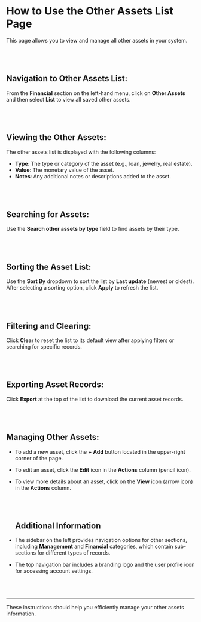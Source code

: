 **How to Use the Other Assets List Page**
=====================================

This page allows you to view and manage all other assets in your system.
<br></br>
<br></br>

**Navigation to Other Assets List**:
---
From the **Financial** section on the left-hand menu, click on **Other Assets** and then select **List** to view all saved other assets.
<br></br>
<br></br>

**Viewing the Other Assets**:
-------
The other assets list is displayed with the following columns:

- **Type**: The type or category of the asset (e.g., loan, jewelry, real estate).
- **Value**: The monetary value of the asset.
- **Notes**: Any additional notes or descriptions added to the asset.
<br></br>
<br></br>

**Searching for Assets**:
------
Use the **Search other assets by type** field to find assets by their type.
<br></br>
<br></br>

**Sorting the Asset List**:
----
Use the **Sort By** dropdown to sort the list by **Last update** (newest or oldest).
After selecting a sorting option, click **Apply** to refresh the list.
<br></br>
<br></br>

**Filtering and Clearing**:
--------
Click **Clear** to reset the list to its default view after applying filters or searching for specific records.
<br></br>
<br></br>

**Exporting Asset Records**:
----
Click **Export** at the top of the list to download the current asset records.
<br></br>
<br></br>

**Managing Other Assets**:
----
- To add a new asset, click the **+ Add** button located in the upper-right corner of the page.
- To edit an asset, click the **Edit** icon in the **Actions** column (pencil icon).
- To view more details about an asset, click on the **View** icon (arrow icon) in the **Actions** column.
<br></br>
<br></br>

   ## **Additional Information**
- The sidebar on the left provides navigation options for other sections, including **Management** and **Financial** categories, which contain sub-sections for different types of records.
- The top navigation bar includes a branding logo and the user profile icon for accessing account settings.
<br></br>
<br></br>

---
These instructions should help you efficiently manage your other assets information.
